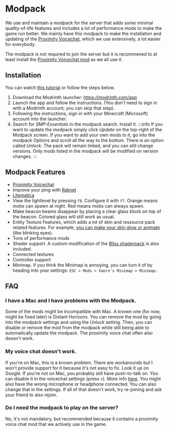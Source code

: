 # Modpack

We use and maintain a modpack for the server that adds some minimal quality-of-life features and includes a lot of performance mods to make the game run better. We mainly have this modpack to make the installation and updating of the [Proximity Voicechat](./vc.md), which we use extensively, a lot easier for everybody.

The modpack is not required to join the server but it is recommened to at least install the [Proximity Voicechat mod](pathname://https://modrinth.com/plugin/simple-voice-chat) as we all use it.

## Installation

You can watch [this tutorial](pathname://https://www.youtube.com/watch?v=xPwIr_54KVo) or follow the steps below.

1. Download the Modrinth launcher: https://modrinth.com/app
2. Launch the app and follow the instructions. (You don't need to sign in with a Modrinth account; you can skip that step).
3. Following the instructions, sign in with your Minecraft (Microsoft) account into the launcher.
4. Search for *SMP-Essentials* in the modpack search. Install it. 
:::info
If you want to update the modpack simply click *Update* on the top-right of the Modpack screen. If you want to add your own mods to it, go into the modpack Options and scroll all the way to the bottom. There is an option called *Unlock*. The pack will remain linked, and you can still change versions. Only mods listed in the modpack will be modified on version changes.
:::

## Modpack Features

- [Proximity Voicechat](./vc.md)
- Improve your ping with [Raknet](./raknetify.md)
- [Litematica](pathname://https://litematica.org/)
- View the lightlevel by pressing `f8`. Configure it with `f7`. Orange means mobs can spawn at night. Red means mobs can always spawn. 
- Make beacon beams disappear by placing a clear glass block on top of the beacon. Colored glass will still work as usual.
- Entity Texture Features, which adds a lot of skin and ressource pack related features. For example, [you can make your skin glow or animate](pathname://https://github.com/Traben-0/Entity_Texture_Features/blob/ETF-Main/.github/README-assets/SKIN_GUIDE.md) (like blinking eyes).
- Tons of performance mods
- Shader support. A custom modification of the [Bliss shaderpack](pathname://https://github.com/X0nk/Bliss-Shader/releases) is also included.
- Connected textures
- Controller support
- Minimap. If you think the Minimap is annoying, you can turn it of by heading into your settings: `ESC > Mods > Xaero's Minimap > Minimap:`

## FAQ

### I have a Mac and I have problems with the Modpack.

Some of the mods might be incompatible with Mac. A known one (for now, might be fixed later) is Distant Horizons. You can remove the mod by going into the modpack settings and using the *Unlock* setting. Then, you can disable or remove the mod from the modpack while still being able to automatically update the modpack. The proximity voice chat often also doesn't work.

### My voice chat doesn't work.

If you're on Mac, this is a known problem. There are workarounds but I won't provide support for it because it's not easy to fix. Look it up on Google. If you're not on Mac, you probably still have push-to-talk on. You can disable it in the voicechat settings (press `v`). More info [here](./vc.md). You might also have the wrong microphone or headphone connected. You can also change that in the settings. If all of that doesn't work, try re-joining and ask your friend to also rejoin.

### Do I need the modpack to play on the server?

No, it's not mandatory, but recommended because it contains a proximity voice chat mod that we actively use in the game.
